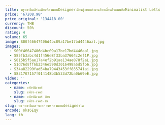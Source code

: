 ```yaml
---
title: หรูหราโมเดิร์นเตียงห้องนอนDesignerเตียงคู่งานแต่งงานอิตาเลี่ยนโรแมนติกMinimalist Letto Matrimonialeบ้านเฟอร์นิเจอร์
price: '67208.98'
price_original: '134418.00'
currency: THB
discount: 50%
rating: 4
volume: 65
image: S00f46647406d4bc09a17be17bd4446aal.jpg
images:
  - S00f46647406d4bc09a17be17bd4446aal.jpg
  - S85fb3abc4d1f456e8f33ba37664c2ef1P.jpg
  - S815b5f5ae17a4ef2b91ae134ae078f2aL.jpg
  - S1d76d8ff6b2346e590d3016498a6d5fb6.jpg
  - S34a82299fad54ba79443453ff835741aj.jpg
  - S831707157f014148b3b533d72ba0b69eE.jpg
video: ''
categories:
  - name: เฟอร์นิเจอร์
    slug: เฟอร-เจอร
  - name: เฟอร์นิเจอร์ บ้าน
    slug: เฟอร-เจอร-าน
slug: หร-หราโมเด-นเต-ยงห-องนอนdesignerเต
encode: oks6Eqy
lang: th
---
```

  